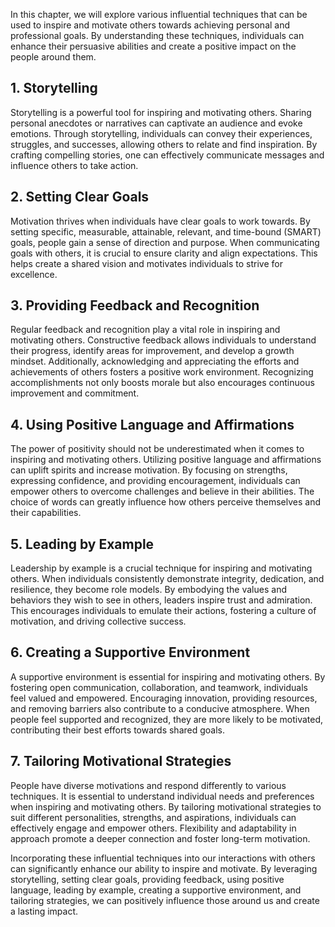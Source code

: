 
In this chapter, we will explore various influential techniques that can be used to inspire and motivate others towards achieving personal and professional goals. By understanding these techniques, individuals can enhance their persuasive abilities and create a positive impact on the people around them.

1\. Storytelling
---------------

Storytelling is a powerful tool for inspiring and motivating others. Sharing personal anecdotes or narratives can captivate an audience and evoke emotions. Through storytelling, individuals can convey their experiences, struggles, and successes, allowing others to relate and find inspiration. By crafting compelling stories, one can effectively communicate messages and influence others to take action.

2\. Setting Clear Goals
----------------------

Motivation thrives when individuals have clear goals to work towards. By setting specific, measurable, attainable, relevant, and time-bound (SMART) goals, people gain a sense of direction and purpose. When communicating goals with others, it is crucial to ensure clarity and align expectations. This helps create a shared vision and motivates individuals to strive for excellence.

3\. Providing Feedback and Recognition
-------------------------------------

Regular feedback and recognition play a vital role in inspiring and motivating others. Constructive feedback allows individuals to understand their progress, identify areas for improvement, and develop a growth mindset. Additionally, acknowledging and appreciating the efforts and achievements of others fosters a positive work environment. Recognizing accomplishments not only boosts morale but also encourages continuous improvement and commitment.

4\. Using Positive Language and Affirmations
-------------------------------------------

The power of positivity should not be underestimated when it comes to inspiring and motivating others. Utilizing positive language and affirmations can uplift spirits and increase motivation. By focusing on strengths, expressing confidence, and providing encouragement, individuals can empower others to overcome challenges and believe in their abilities. The choice of words can greatly influence how others perceive themselves and their capabilities.

5\. Leading by Example
---------------------

Leadership by example is a crucial technique for inspiring and motivating others. When individuals consistently demonstrate integrity, dedication, and resilience, they become role models. By embodying the values and behaviors they wish to see in others, leaders inspire trust and admiration. This encourages individuals to emulate their actions, fostering a culture of motivation, and driving collective success.

6\. Creating a Supportive Environment
------------------------------------

A supportive environment is essential for inspiring and motivating others. By fostering open communication, collaboration, and teamwork, individuals feel valued and empowered. Encouraging innovation, providing resources, and removing barriers also contribute to a conducive atmosphere. When people feel supported and recognized, they are more likely to be motivated, contributing their best efforts towards shared goals.

7\. Tailoring Motivational Strategies
------------------------------------

People have diverse motivations and respond differently to various techniques. It is essential to understand individual needs and preferences when inspiring and motivating others. By tailoring motivational strategies to suit different personalities, strengths, and aspirations, individuals can effectively engage and empower others. Flexibility and adaptability in approach promote a deeper connection and foster long-term motivation.

Incorporating these influential techniques into our interactions with others can significantly enhance our ability to inspire and motivate. By leveraging storytelling, setting clear goals, providing feedback, using positive language, leading by example, creating a supportive environment, and tailoring strategies, we can positively influence those around us and create a lasting impact.
